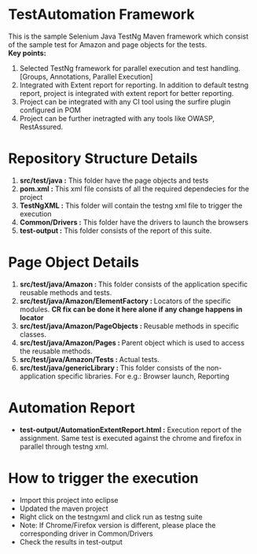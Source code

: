 # TestAutomation Framework

This is the sample Selenium Java TestNg Maven framework which consist of the sample test for Amazon and page objects for the tests.<br>
<b>Key points:</b><br>
<ol>
  <li>Selected TestNg framework for parallel execution and test handling. [Groups, Annotations, Parallel Execution]</li>
  <li>Integrated with Extent report for reporting. In addition to default testng report, project is integrated with extent report for better reporting.</li>
  <li>Project can be integrated with any CI tool using the surfire plugin configured in POM</li>
  <li>Project can be further inetragted with any tools like OWASP, RestAssured.</li>
</ol>

# Repository Structure Details
<ol>
<li><b>src/test/java :</b> This folder have the page objects and tests</li>
<li><b>pom.xml :</b> This xml file consists of all the required dependecies for the project</li>
<li><b>TestNgXML :</b> This folder will contain the testng xml file to trigger the execution</li>
<li><b>Common/Drivers :</b> This folder have the drivers to launch the browsers</li>
<li><b>test-output :</b> This folder consists of the report of this suite.</li>
</ol>


# Page Object Details
<ol>
  <li><b>src/test/java/Amazon : </b> This folder consists of the application specific reusable methods and tests.</li>
  <li><b>src/test/java/Amazon/ElementFactory : </b>Locators of the specific modules. <b>CR fix can be done it here alone if any change happens in locator</b></li>
  <li><b>src/test/java/Amazon/PageObjects : </b>Reusable methods in specific classes.</li>
  <li><b>src/test/java/Amazon/Pages : </b>Parent object which is used to access the reusable methods.</li>
  <li><b>src/test/java/Amazon/Tests : </b> Actual tests.</li>
  <li><b>src/test/java/genericLibrary : </b>This folder consists of the non-application specific libraries. For e.g.: Browser launch, Reporting</li>
</ol>

# Automation Report
<ul><li><b>test-output/AutomationExtentReport.html :</b> Execution report of the assignment. Same test is executed against the chrome and firefox in parallel through testng xml.</li></ul>

# How to trigger the execution
<ul>
  <li>Import this project into eclipse</li>
  <li>Updated the maven project</li>
  <li>Right click on the testngxml and click run as testng suite</li>
  <li>Note: If Chrome/Firefox version is different, please place the corresponding driver in Common/Drivers</li>
  <li>Check the results in test-output</li>
</ul>
